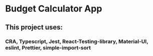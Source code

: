 # Budget Calculator App

## This project uses:

### CRA, Typescript, Jest, React-Testing-library, Material-UI, eslint, Prettier, simple-import-sort
